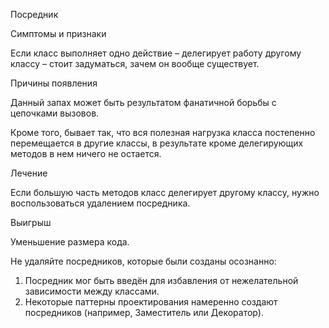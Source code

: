 Посредник

Симптомы и признаки

Если класс выполняет одно действие – делегирует работу другому классу – стоит задуматься, зачем он вообще существует.

Причины появления

Данный запах может быть результатом фанатичной борьбы с цепочками вызовов.

Кроме того, бывает так, что вся полезная нагрузка класса постепенно перемещается в другие классы, в результате кроме делегирующих методов в нем ничего не остается.

Лечение

Если большую часть методов класс делегирует другому классу, нужно воспользоваться удалением посредника.

Выигрыш

Уменьшение размера кода.

Не удаляйте посредников, которые были созданы осознанно:

1. Посредник мог быть введён для избавления от нежелательной зависимости между классами.
2. Некоторые паттерны проектирования намеренно создают посредников (например, Заместитель или Декоратор).
